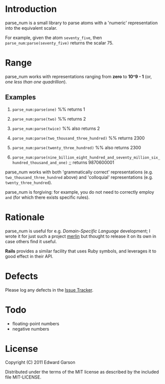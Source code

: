 # Introduction

parse\_num is a small library to parse atoms with a 'numeric' representation into the equivalent scalar.

For example, given the atom `seventy_five`, then `parse_num:parse(seventy_five)` returns the scalar 75.

# Range

parse\_num works with representations ranging from **zero** to **10^9 - 1** (or, *one less than one quadrillion*).

## Examples

1. `parse_num:parse(one)` %% returns 1

1. `parse_num:parse(two)` %% returns 2

1. `parse_num:parse(twice)` %% also returns 2

1. `parse_num:parse(two_thousand_three_hundred)` %% returns 2300

1. `parse_num:parse(twenty_three_hundred)` %% also returns 2300

1. `parse_num:parse(nine_billion_eight_hundred_and_seventy_million_six_hundred_thousand_and_one)` ;; returns 9870600001

parse\_num works with both 'grammatically correct' representations (e.g. `two_thousand_three_hundred` above) and 'colloquial' representations (e.g. `twenty_three_hundred`).

parse\_num is forgiving: for example, you do not need to correctly employ `and` (for which there exists specific rules).

# Rationale

parse\_num is useful for e.g. _Domain-Specific Language_ development; I wrote it for just such a project [merlin](http://github.com/egarson/merlin) but thought to release it on its own in case others find it useful.

**Rails** provides a similar facility that uses Ruby symbols, and leverages it to good effect in their API.

# Defects

Please log any defects in the [Issue Tracker](https://github.com/egarson/parse\_num/issues).

# Todo

* floating-point numbers
* negative numbers

# License

Copyright (C) 2011 Edward Garson

Distributed under the terms of the MIT license as described by the included file MIT-LICENSE.

